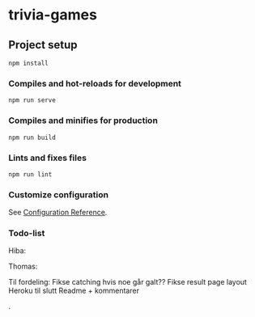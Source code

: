 # trivia-games

## Project setup
```
npm install
```

### Compiles and hot-reloads for development
```
npm run serve
```

### Compiles and minifies for production
```
npm run build
```

### Lints and fixes files
```
npm run lint
```

### Customize configuration
See [Configuration Reference](https://cli.vuejs.org/config/).

### Todo-list
Hiba:


Thomas:



Til fordeling:
Fikse catching hvis noe går galt??
Fikse result page layout
Heroku til slutt
Readme + kommentarer


.